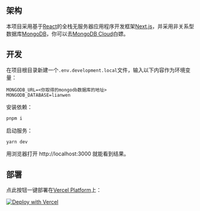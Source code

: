 ## 架构

本项目采用基于[React](https://react.dev/)的全栈无服务器应用程序开发框架[Next.js](https://nextjs.org/)，并采用非关系型数据库[MongoDB](https://www.mongodb.com/)，你可以去[MongoDB Cloud](https://cloud.mongodb.com/)白嫖。

## 开发

在项目根目录新建一个`.env.development.local`文件，输入以下内容作为环境变量：

```dotenv
MONGODB_URL=<你取得的mongodb数据库的地址>
MONGODB_DATABASE=lianwen
```

安装依赖：

```bash
pnpm i
```

启动服务：

```bash
yarn dev
```

用浏览器打开 http://localhost:3000 就能看到结果。

## 部署

点此按钮一键部署在[Vercel Platform](https://vercel.com/new?utm_medium=default-template&filter=next.js&utm_source=create-next-app&utm_campaign=create-next-app-readme)上：

[![Deploy with Vercel](https://vercel.com/button)](https://vercel.com/new/clone?repository-url=https%3A%2F%2Fgithub.com%2Fiamnottsh%2Flianwen&env=MONGODB_URL,MONGODB_DATABASE&project-name=lianwen&repository-name=lianwen)
